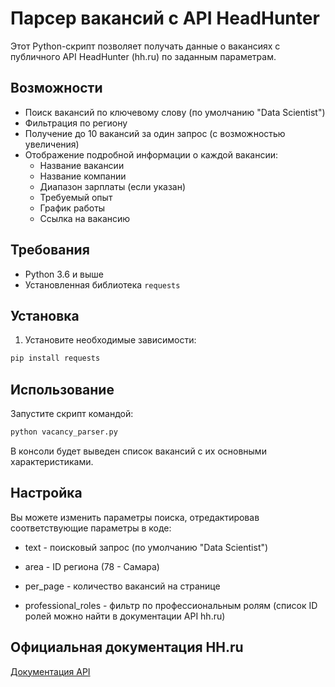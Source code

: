 # Парсер вакансий с API HeadHunter

Этот Python-скрипт позволяет получать данные о вакансиях с публичного API HeadHunter (hh.ru) по заданным параметрам.

## Возможности

- Поиск вакансий по ключевому слову (по умолчанию "Data Scientist")
- Фильтрация по региону
- Получение до 10 вакансий за один запрос (с возможностью увеличения)
- Отображение подробной информации о каждой вакансии:
  - Название вакансии
  - Название компании
  - Диапазон зарплаты (если указан)
  - Требуемый опыт
  - График работы
  - Ссылка на вакансию

## Требования

- Python 3.6 и выше
- Установленная библиотека `requests`

## Установка

1. Установите необходимые зависимости:

```bash
pip install requests
```

## Использование

Запустите скрипт командой:

```bash
python vacancy_parser.py
```
В консоли будет выведен список вакансий с их основными характеристиками.

## Настройка

Вы можете изменить параметры поиска, отредактировав соответствующие параметры в коде:

- text - поисковый запрос (по умолчанию "Data Scientist")

- area - ID региона (78 - Самара)

- per_page - количество вакансий на странице

- professional_roles - фильтр по профессиональным ролям (список ID ролей можно найти в документации API hh.ru)

## Официальная документация HH.ru

[Документация API](https://api.hh.ru/openapi/redoc#section/Obshaya-informaciya)
